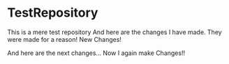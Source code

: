 # TestRepository
This is a mere test repository
And here are the changes I have made. They were made for a reason!
 New Changes!

 And here are the next changes...
 Now I again make Changes!!